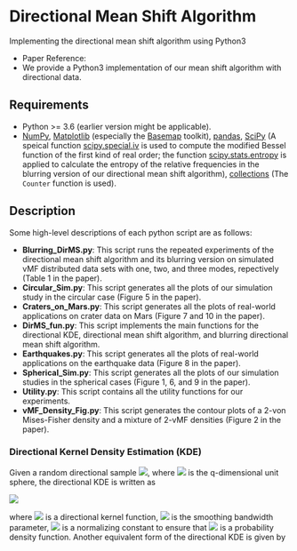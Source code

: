 # Directional Mean Shift Algorithm
Implementing the directional mean shift algorithm using Python3

- Paper Reference: 
- We provide a Python3 implementation of our mean shift algorithm with directional data.

## Requirements

- Python >= 3.6 (earlier version might be applicable).
- [NumPy](http://www.numpy.org/), [Matplotlib](https://matplotlib.org/) (especially the [Basemap](https://matplotlib.org/basemap/) toolkit), [pandas](https://pandas.pydata.org/), [SciPy](https://www.scipy.org/) (A speical function [scipy.special.iv](https://docs.scipy.org/doc/scipy/reference/generated/scipy.special.iv.html#scipy.special.iv) is used to compute the modified Bessel function of the first kind of real order; the function [scipy.stats.entropy](https://docs.scipy.org/doc/scipy/reference/generated/scipy.stats.entropy.html) is applied to calculate the entropy of the relative frequencies in the blurring version of our directional mean shift algorithm), [collections](https://docs.python.org/3.6/library/collections.html) (The `Counter` function is used).

## Description
Some high-level descriptions of each python script are as follows:

- **Blurring_DirMS.py**: This script runs the repeated experiments of the directional mean shift algorithm and its blurring version on simulated vMF distributed data sets with one, two, and three modes, repectively (Table 1 in the paper). 
- **Circular_Sim.py**: This script generates all the plots of our simulation study in the circular case (Figure 5 in the paper).
- **Craters_on_Mars.py**: This script generates all the plots of real-world applications on crater data on Mars (Figure 7 and 10 in the paper).
- **DirMS_fun.py**: This script implements the main functions for the directional KDE, directional mean shift algorithm, and blurring directional mean shift algorithm.
- **Earthquakes.py**: This script generates all the plots of real-world applications on the earthquake data (Figure 8 in the paper).
- **Spherical_Sim.py**: This script generates all the plots of our simulation studies in the spherical cases (Figure 1, 6, and 9 in the paper).
- **Utility.py**: This script contains all the utility functions for our experiments.
- **vMF_Density_Fig.py**: This script generates the contour plots of a 2-von Mises-Fisher density and a mixture of 2-vMF densities (Figure 2 in the paper).

### Directional Kernel Density Estimation (KDE)

Given a random directional sample <img src="https://latex.codecogs.com/svg.latex?\Large&space;\left\{\mathbf{X}_1,...,\mathbf{X}_n\right\}\subset\Omega_q" />, where <img src="https://latex.codecogs.com/svg.latex?\Large&space;\Omega_q=\left\{\mathbf{x}\in\mathbb{R}^{q+1}:||\mathbf{x}||_2=1\right\}\subset\mathbb{R}^{q+1}" /> is the q-dimensional unit sphere, the directional KDE is written as 

<img src="https://latex.codecogs.com/svg.latex?\Large&space;\widehat{f}_h(\mathbf{x})=\frac{c_{h,q}(L)}{n}\sum_{i=1}^nL\left(\frac{1-\mathbf{x}^T\mathbf{X}_i}{h^2}\right)," />

where <img src="https://latex.codecogs.com/svg.latex?\Large&space;L" /> is a directional kernel function, <img src="https://latex.codecogs.com/svg.latex?\Large&space;h" /> is the smoothing bandwidth parameter, <img src="https://latex.codecogs.com/svg.latex?\Large&space;c_{h,q}\asymp h^{-q}" /> is a normalizing constant to ensure that <img src="https://latex.codecogs.com/svg.latex?\Large&space;\widehat{f}_h" /> is a probability density function. Another equivalent form of the directional KDE is given by

